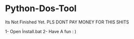 # Python-Dos-Tool
Its Not Finished Yet. PLS DONT PAY MONEY FOR THIS SHITS

1- Open İnstall.bat
2- Have A fun : )
